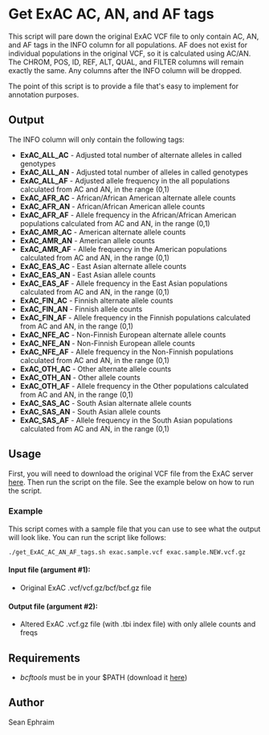 # Get ExAC AC, AN, and AF tags

This script will pare down the original ExAC VCF file to only contain AC, AN, and AF tags in the INFO column for all populations. AF does not exist for individual populations in the original VCF, so it is calculated using AC/AN. The CHROM, POS, ID, REF, ALT, QUAL, and FILTER columns will remain exactly the same. Any columns after the INFO column will be dropped.

The point of this script is to provide a file that's easy to implement for annotation purposes.

## Output

The INFO column will only contain the following tags:

- **ExAC\_ALL\_AC** - Adjusted total number of alternate alleles in called genotypes
- **ExAC\_ALL\_AN** - Adjusted total number of alleles in called genotypes
- **ExAC\_ALL\_AF** - Adjusted allele frequency in the all populations calculated from AC and AN, in the range (0,1)
- **ExAC\_AFR\_AC** - African/African American alternate allele counts
- **ExAC\_AFR\_AN** - African/African American allele counts
- **ExAC\_AFR\_AF** - Allele frequency in the African/African American populations calculated from AC and AN, in the range (0,1)
- **ExAC\_AMR\_AC** - American alternate allele counts
- **ExAC\_AMR\_AN** - American allele counts
- **ExAC\_AMR\_AF** - Allele frequency in the American populations calculated from AC and AN, in the range (0,1)
- **ExAC\_EAS\_AC** - East Asian alternate allele counts
- **ExAC\_EAS\_AN** - East Asian allele counts
- **ExAC\_EAS\_AF** - Allele frequency in the East Asian populations calculated from AC and AN, in the range (0,1)
- **ExAC\_FIN\_AC** - Finnish alternate allele counts
- **ExAC\_FIN\_AN** - Finnish allele counts
- **ExAC\_FIN\_AF** - Allele frequency in the Finnish populations calculated from AC and AN, in the range (0,1)
- **ExAC\_NFE\_AC** - Non-Finnish European alternate allele counts
- **ExAC\_NFE\_AN** - Non-Finnish European allele counts
- **ExAC\_NFE\_AF** - Allele frequency in the Non-Finnish populations calculated from AC and AN, in the range (0,1)
- **ExAC\_OTH\_AC** - Other alternate allele counts
- **ExAC\_OTH\_AN** - Other allele counts
- **ExAC\_OTH\_AF** - Allele frequency in the Other populations calculated from AC and AN, in the range (0,1)
- **ExAC\_SAS\_AC** - South Asian alternate allele counts
- **ExAC\_SAS\_AN** - South Asian allele counts
- **ExAC\_SAS\_AF** - Allele frequency in the South Asian populations calculated from AC and AN, in the range (0,1)

## Usage

First, you will need to download the original VCF file from the ExAC server [here](http://exac.broadinstitute.org/downloads). Then run the script on the file. See the example below on how to run the script.

### Example

This script comes with a sample file that you can use to see what the output will look like. You can run the script like follows:

    ./get_ExAC_AC_AN_AF_tags.sh exac.sample.vcf exac.sample.NEW.vcf.gz

#### Input file (argument #1):

- Original ExAC .vcf/vcf.gz/bcf/bcf.gz file

#### Output file (argument #2):

- Altered ExAC .vcf.gz file (with .tbi index file) with only allele counts and freqs

## Requirements

- *bcftools* must be in your $PATH (download it [here](https://github.com/samtools/bcftools/releases))

## Author

Sean Ephraim
